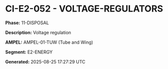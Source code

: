 # CI-E2-052 - VOLTAGE-REGULATORS

**Phase:** 11-DISPOSAL

**Description:** Voltage regulation

**AMPEL:** AMPEL-01-TUW (Tube and Wing)

**Segment:** E2-ENERGY

**Generated:** 2025-08-25 17:27:29 UTC
